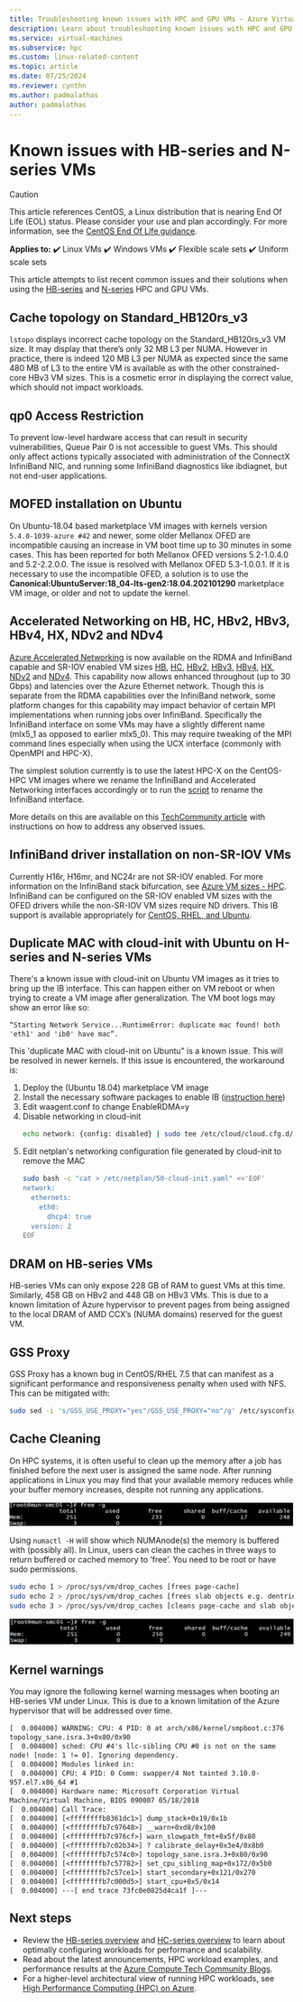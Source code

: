 ```yaml
---
title: Troubleshooting known issues with HPC and GPU VMs - Azure Virtual Machines | Microsoft Docs
description: Learn about troubleshooting known issues with HPC and GPU VM sizes in Azure.
ms.service: virtual-machines
ms.subservice: hpc
ms.custom: linux-related-content
ms.topic: article
ms.date: 07/25/2024
ms.reviewer: cynthn
ms.author: padmalathas
author: padmalathas
---
```


# Known issues with HB-series and N-series VMs

> [!CAUTION]
> This article references CentOS, a Linux distribution that is nearing End Of Life (EOL) status. Please consider your use and plan accordingly. For more information, see the [CentOS End Of Life guidance](~/articles/virtual-machines/workloads/centos/centos-end-of-life.md).

**Applies to:** :heavy_check_mark: Linux VMs :heavy_check_mark: Windows VMs :heavy_check_mark: Flexible scale sets :heavy_check_mark: Uniform scale sets

This article attempts to list recent common issues and their solutions when using the [HB-series](sizes-hpc.md) and [N-series](sizes-gpu.md) HPC and GPU VMs.

## Cache topology on Standard_HB120rs_v3
`lstopo` displays incorrect cache topology on the Standard_HB120rs_v3 VM size. It may display that there’s only 32 MB L3 per NUMA. However in practice, there is indeed 120 MB L3 per NUMA as expected since the same 480 MB of L3 to the entire VM is available as with the other constrained-core HBv3 VM sizes. This is a cosmetic error in displaying the correct value, which should not impact workloads.

## qp0 Access Restriction
To prevent low-level hardware access that can result in security vulnerabilities, Queue Pair 0 is not accessible to guest VMs. This should only affect actions typically associated with administration of the ConnectX InfiniBand NIC, and running some InfiniBand diagnostics like ibdiagnet, but not end-user applications.

## MOFED installation on Ubuntu
On Ubuntu-18.04 based marketplace VM images with kernels version `5.4.0-1039-azure #42` and newer, some older Mellanox OFED are incompatible causing an increase in VM boot time up to 30 minutes in some cases. This has been reported for both Mellanox OFED versions 5.2-1.0.4.0 and 5.2-2.2.0.0. The issue is resolved with Mellanox OFED 5.3-1.0.0.1.
If it is necessary to use the incompatible OFED, a solution is to use the **Canonical:UbuntuServer:18_04-lts-gen2:18.04.202101290** marketplace VM image, or older and not to update the kernel.

## Accelerated Networking on HB, HC, HBv2, HBv3, HBv4, HX, NDv2 and NDv4

[Azure Accelerated Networking](https://azure.microsoft.com/blog/maximize-your-vm-s-performance-with-accelerated-networking-now-generally-available-for-both-windows-and-linux/) is now available on the RDMA and InfiniBand capable and SR-IOV enabled VM sizes [HB](hb-series.md), [HC](hc-series.md), [HBv2](hbv2-series.md), [HBv3](hbv3-series.md), [HBv4](hbv4-series.md), [HX](hx-series.md), [NDv2](ndv2-series.md) and [NDv4](nda100-v4-series.md). This capability now allows enhanced throughout (up to 30 Gbps) and latencies over the Azure Ethernet network. Though this is separate from the RDMA capabilities over the InfiniBand network, some platform changes for this capability may impact behavior of certain MPI implementations when running jobs over InfiniBand. Specifically the InfiniBand interface on some VMs may have a slightly different name (mlx5_1 as opposed to earlier mlx5_0). This may require tweaking of the MPI command lines especially when using the UCX interface (commonly with OpenMPI and HPC-X).

The simplest solution currently is to use the latest HPC-X on the CentOS-HPC VM images where we rename the InfiniBand and Accelerated Networking interfaces accordingly or to run the [script](https://github.com/Azure/azhpc-images/blob/master/common/install_azure_persistent_rdma_naming.sh) to rename the InfiniBand interface.

More details on this are available on this [TechCommunity article](https://techcommunity.microsoft.com/t5/azure-compute/accelerated-networking-on-hb-hc-and-hbv2/ba-p/2067965) with instructions on how to address any observed issues.

## InfiniBand driver installation on non-SR-IOV VMs

Currently H16r, H16mr, and NC24r are not SR-IOV enabled. For more information on the InfiniBand stack bifurcation, see [Azure VM sizes - HPC](sizes-hpc.md#rdma-capable-instances).
InfiniBand can be configured on the SR-IOV enabled VM sizes with the OFED drivers while the non-SR-IOV VM sizes require ND drivers. This IB support is available appropriately for [CentOS, RHEL, and Ubuntu](configure.md).

## Duplicate MAC with cloud-init with Ubuntu on H-series and N-series VMs

There's a known issue with cloud-init on Ubuntu VM images as it tries to bring up the IB interface. This can happen either on VM reboot or when trying to create a VM image after generalization. The VM boot logs may show an error like so:
```output
“Starting Network Service...RuntimeError: duplicate mac found! both 'eth1' and 'ib0' have mac”.
```

This 'duplicate MAC with cloud-init on Ubuntu" is a known issue. This will be resolved in newer kernels. If this issue is encountered, the workaround is:
1) Deploy the (Ubuntu 18.04) marketplace VM image
2) Install the necessary software packages to enable IB ([instruction here](https://techcommunity.microsoft.com/t5/azure-compute/configuring-infiniband-for-ubuntu-hpc-and-gpu-vms/ba-p/1221351))
3) Edit waagent.conf to change EnableRDMA=y
4) Disable networking in cloud-init
    ```bash
    echo network: {config: disabled} | sudo tee /etc/cloud/cloud.cfg.d/99-disable-network-config.cfg
    ```
5) Edit netplan's networking configuration file generated by cloud-init to remove the MAC
    ```bash
    sudo bash -c "cat > /etc/netplan/50-cloud-init.yaml" <<'EOF'
    network:
      ethernets:
        eth0:
          dhcp4: true
      version: 2
    EOF
    ```

## DRAM on HB-series VMs

HB-series VMs can only expose 228 GB of RAM to guest VMs at this time. Similarly, 458 GB on HBv2 and 448 GB on HBv3 VMs. This is due to a known limitation of Azure hypervisor to prevent pages from being assigned to the local DRAM of AMD CCX’s (NUMA domains) reserved for the guest VM.

## GSS Proxy

GSS Proxy has a known bug in CentOS/RHEL 7.5 that can manifest as a significant performance and responsiveness penalty when used with NFS. This can be mitigated with:

```bash
sudo sed -i 's/GSS_USE_PROXY="yes"/GSS_USE_PROXY="no"/g' /etc/sysconfig/nfs
```

## Cache Cleaning

On HPC systems, it is often useful to clean up the memory after a job has finished before the next user is assigned the same node. After running applications in Linux you may find that your available memory reduces while your buffer memory increases, despite not running any applications.

![Screenshot of command prompt before cleaning](./media/hpc/cache-cleaning-1.png)

Using `numactl -H` will show which NUMAnode(s) the memory is buffered with (possibly all). In Linux, users can clean the caches in three ways to return buffered or cached memory to ‘free’. You need to be root or have sudo permissions.

```bash
sudo echo 1 > /proc/sys/vm/drop_caches [frees page-cache]
sudo echo 2 > /proc/sys/vm/drop_caches [frees slab objects e.g. dentries, inodes]
sudo echo 3 > /proc/sys/vm/drop_caches [cleans page-cache and slab objects]
```

![Screenshot of command prompt after cleaning](./media/hpc/cache-cleaning-2.png)

## Kernel warnings

You may ignore the following kernel warning messages when booting an HB-series VM under Linux. This is due to a known limitation of the Azure hypervisor that will be addressed over time.

```output
[  0.004000] WARNING: CPU: 4 PID: 0 at arch/x86/kernel/smpboot.c:376 topology_sane.isra.3+0x80/0x90
[  0.004000] sched: CPU #4's llc-sibling CPU #0 is not on the same node! [node: 1 != 0]. Ignoring dependency.
[  0.004000] Modules linked in:
[  0.004000] CPU: 4 PID: 0 Comm: swapper/4 Not tainted 3.10.0-957.el7.x86_64 #1
[  0.004000] Hardware name: Microsoft Corporation Virtual Machine/Virtual Machine, BIOS 090007 05/18/2018
[  0.004000] Call Trace:
[  0.004000] [<ffffffffb8361dc1>] dump_stack+0x19/0x1b
[  0.004000] [<ffffffffb7c97648>] __warn+0xd8/0x100
[  0.004000] [<ffffffffb7c976cf>] warn_slowpath_fmt+0x5f/0x80
[  0.004000] [<ffffffffb7c02b34>] ? calibrate_delay+0x3e4/0x8b0
[  0.004000] [<ffffffffb7c574c0>] topology_sane.isra.3+0x80/0x90
[  0.004000] [<ffffffffb7c57782>] set_cpu_sibling_map+0x172/0x5b0
[  0.004000] [<ffffffffb7c57ce1>] start_secondary+0x121/0x270
[  0.004000] [<ffffffffb7c000d5>] start_cpu+0x5/0x14
[  0.004000] ---[ end trace 73fc0e0825d4ca1f ]---
```


## Next steps

- Review the [HB-series overview](hb-series-overview.md) and [HC-series overview](hc-series-overview.md) to learn about optimally configuring workloads for performance and scalability.
- Read about the latest announcements, HPC workload examples, and performance results at the [Azure Compute Tech Community Blogs](https://techcommunity.microsoft.com/t5/azure-compute/bg-p/AzureCompute).
- For a higher-level architectural view of running HPC workloads, see [High Performance Computing (HPC) on Azure](/azure/architecture/topics/high-performance-computing/).
